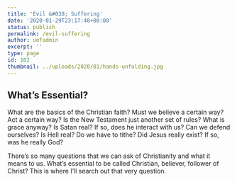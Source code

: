 ```yaml
---
title: 'Evil &#038; Suffering'
date: '2020-01-29T23:17:48+00:00'
status: publish
permalink: /evil-suffering
author: uofadmin
excerpt: ''
type: page
id: 102
thumbnail: ../uploads/2020/01/hands-unfolding.jpg
---
```

What’s Essential?
-----------------

What are the basics of the Christian faith? Must we believe a certain way? Act a certain way? Is the New Testament just another set of rules? What is grace anyway? Is Satan real? If so, does he interact with us? Can we defend ourselves? Is Hell real? Do we have to tithe? Did Jesus really exist? If so, was he really God?

There’s so many questions that we can ask of Christianity and what it means to us. What’s essential to be called Christian, believer, follower of Christ? This is where I’ll search out that very question.